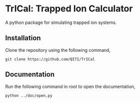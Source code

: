 # TrICal: Trapped Ion Calculator
A python package for simulating trapped ion systems.

## Installation
Clone the repository using the following command,
```
git clone https://github.com/QITI/TrICal
```

## Documentation
Run the following command in root to open the documentation,
```
python ../doc/open.py
```